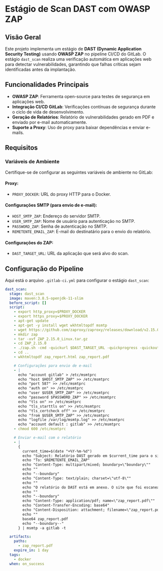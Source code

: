 # Estágio de Scan DAST com OWASP ZAP

## Visão Geral

Este projeto implementa um estágio de **DAST (Dynamic Application Security Testing)** usando **OWASP ZAP** no pipeline CI/CD do GitLab. O estágio `dast_scan` realiza uma verificação automática em aplicações web para detectar vulnerabilidades, garantindo que falhas críticas sejam identificadas antes da implantação.

## Funcionalidades Principais

- **OWASP ZAP**: Ferramenta open-source para testes de segurança em aplicações web.
- **Integração CI/CD GitLab**: Verificações contínuas de segurança durante o ciclo de vida de desenvolvimento.
- **Geração de Relatórios**: Relatório de vulnerabilidades gerado em PDF e enviado por e-mail automaticamente.
- **Suporte a Proxy**: Uso de proxy para baixar dependências e enviar e-mails.

## Requisitos

### Variáveis de Ambiente

Certifique-se de configurar as seguintes variáveis de ambiente no GitLab:

#### Proxy:

- `PROXY_DOCKER`: URL do proxy HTTP para o Docker.

#### Configurações SMTP (para envio de e-mail):

- `HOST_SMTP_ZAP`: Endereço do servidor SMTP.
- `USER_SMTP_ZAP`: Nome de usuário para autenticação no SMTP.
- `PASSWORD_ZAP`: Senha de autenticação no SMTP.
- `REMETENTE_EMAIL_ZAP`: E-mail do destinatário para o envio do relatório.

#### Configurações do ZAP:

- `DAST_TARGET_URL`: URL da aplicação que será alvo do scan.

## Configuração do Pipeline

Aqui está o arquivo `.gitlab-ci.yml` para configurar o estágio `dast_scan`:

```yaml
dast_scan:
  stage: dast_scan
  image: maven:3.8.5-openjdk-11-slim
  before_script: [] 
  script:
    - export http_proxy=$PROXY_DOCKER
    - export https_proxy=$PROXY_DOCKER
    - apt-get update
    - apt-get -y install wget wkhtmltopdf msmtp
    - wget https://github.com/zaproxy/zaproxy/releases/download/v2.15.0/ZAP_2.15.0_Linux.tar.gz
    - mkdir zap
    - tar -xvf ZAP_2.15.0_Linux.tar.gz
    - cd ZAP_2.15.0
    - ./zap.sh -cmd -quickurl $DAST_TARGET_URL -quickprogress -quickout ../zap_report.html -config database.reset=true
    - cd ..
    - wkhtmltopdf zap_report.html zap_report.pdf

    # Configurações para envio de e-mail
    - |
      echo "account gitlab" > /etc/msmtprc
      echo "host $HOST_SMTP_ZAP" >> /etc/msmtprc
      echo "port 587" >> /etc/msmtprc
      echo "auth on" >> /etc/msmtprc
      echo "user $USER_SMTP_ZAP" >> /etc/msmtprc
      echo "password $PASSWORD_ZAP" >> /etc/msmtprc
      echo "tls on" >> /etc/msmtprc
      echo "tls_starttls on" >> /etc/msmtprc
      echo "tls_certcheck off" >> /etc/msmtprc
      echo "from $USER_SMTP_ZAP" >> /etc/msmtprc
      echo "logfile /var/log/msmtp.log" >> /etc/msmtprc
      echo "account default : gitlab" >> /etc/msmtprc
    - chmod 600 /etc/msmtprc

    # Enviar e-mail com o relatório
    - |
      {
        current_time=$(date "+%Y-%m-%d")
        echo "Subject: Relatório DAST gerado em $current_time para o site $DAST_TARGET_URL."
        echo "To: $REMETENTE_EMAIL_ZAP"
        echo "Content-Type: multipart/mixed; boundary=\"boundary\""
        echo ""
        echo "--boundary"
        echo "Content-Type: text/plain; charset=\"utf-8\""
        echo ""
        echo "O relatório do DAST está em anexo. O site que foi escaneado é: $DAST_TARGET_URL."
        echo ""
        echo "--boundary"
        echo "Content-Type: application/pdf; name=\"zap_report.pdf\""
        echo "Content-Transfer-Encoding: base64"
        echo "Content-Disposition: attachment; filename=\"zap_report.pdf\""
        echo ""
        base64 zap_report.pdf
        echo "--boundary--"
      } | msmtp -a gitlab -t

  artifacts:
    paths:
      - zap_report.pdf
    expire_in: 1 day
  tags:
    - docker
  when: on_success
